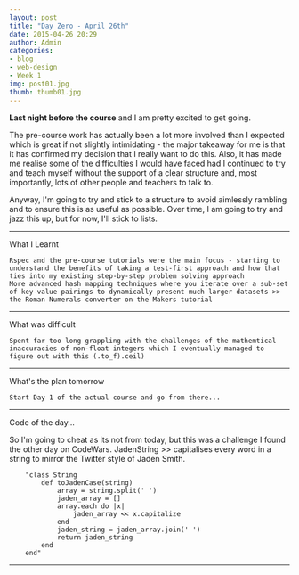 ```yaml
---
layout: post
title: "Day Zero - April 26th"
date: 2015-04-26 20:29
author: Admin
categories:
- blog
- web-design
- Week 1
img: post01.jpg
thumb: thumb01.jpg
---
```


<b>Last night before the course</b> and I am pretty excited to get going.

The pre-course work has actually been a lot more involved than I expected which is great if not slightly intimidating - the major takeaway for me is that it has confirmed my decision that I really want to do this. Also, it has made me realise some of the difficulties I would have faced had I continued to try and teach myself without the support of a clear structure and, most importantly, lots of other people and teachers to talk to.

Anyway, I'm going to try and stick to a structure to avoid aimlessly rambling and to ensure this is as useful as possible.
Over time, I am going to try and jazz this up, but for now, I'll stick to lists.

****

What I Learnt

	Rspec and the pre-course tutorials were the main focus - starting to understand the benefits of taking a test-first approach and how that ties into my existing step-by-step problem solving approach
	More advanced hash mapping techniques where you iterate over a sub-set of key-value pairings to dynamically present much larger datasets >> the Roman Numerals converter on the Makers tutorial

****

What was difficult

	Spent far too long grappling with the challenges of the mathemtical inaccuracies of non-float integers which I eventually managed to figure out with this (.to_f).ceil)

****

What's the plan tomorrow

	Start Day 1 of the actual course and go from there...

****

Code of the day...

So I'm going to cheat as its not from today, but this was a challenge I found the other day on CodeWars.
JadenString >> capitalises every word in a string to mirror the Twitter style of Jaden Smith.

		"class String
			def toJadenCase(string)
				array = string.split(' ')
				jaden_array = []
				array.each do |x|
					jaden_array << x.capitalize
				end
				jaden_string = jaden_array.join(' ')
				return jaden_string
			end
		end"

****
<!--more-->



[hampden]: https://github.com/jekyll/jekyll